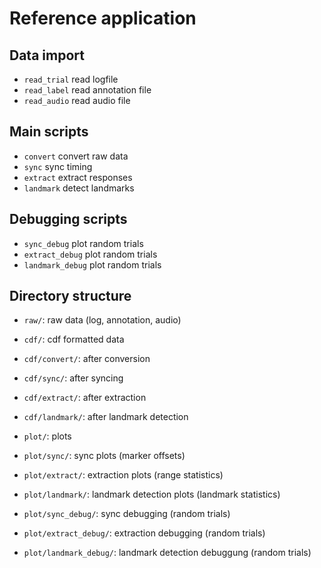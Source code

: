 Reference application
=====================

Data import
-----------

- `read_trial` read logfile
- `read_label` read annotation file
- `read_audio` read audio file

Main scripts
------------

- `convert` convert raw data
- `sync` sync timing
- `extract` extract responses
- `landmark` detect landmarks

Debugging scripts
-----------------

- `sync_debug` plot random trials
- `extract_debug` plot random trials
- `landmark_debug` plot random trials

Directory structure
-------------------

- `raw/`: raw data (log, annotation, audio)

- `cdf/`: cdf formatted data
- `cdf/convert/`: after conversion
- `cdf/sync/`: after syncing
- `cdf/extract/`: after extraction
- `cdf/landmark/`: after landmark detection

- `plot/`: plots
- `plot/sync/`: sync plots (marker offsets)
- `plot/extract/`: extraction plots (range statistics)
- `plot/landmark/`: landmark detection plots (landmark statistics)

- `plot/sync_debug/`: sync debugging (random trials)
- `plot/extract_debug/`: extraction debugging (random trials)
- `plot/landmark_debug/`: landmark detection debuggung (random trials)

